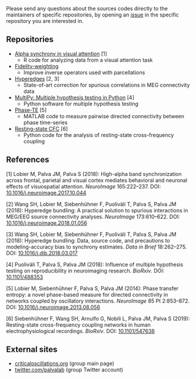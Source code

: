 Please send any questions about the sources codes directly to the maintainers of specific repositories, by opening an <a href="https://help.github.com/en/articles/about-issues">issue</a> in the specific repository you are interested in.

## Repositories

<ul>
  <li> 
    <a href="https://github.com/mlobier/2017_alpha_synch_visual_attention">Alpha synchrony in visual attention</a> [1]
    <ul>
      <li>R code for analyzing data from a visual attention task</li>
    </ul>
  </li>
  <li> 
    <a href="https://github.com/sanrou/fidelityWeighting">Fidelity-weighting</a>
    <ul>
      <li>Improve inverse operators used with parcellations</li>
    </ul>
  </li>
  <li> 
    <a href="https://github.com/palvalab/hyperedges">Hyperedges</a> [2, 3] 
    <ul>
      <li>State-of-art correction for spurious correlations in MEG connectivity data</li>
    </ul>    
  </li>
  <li> 
    <a href="https://github.com/puolival/multipy">MultiPy: Multiple hypothesis testing in Python</a> [4] 
    <ul>
      <li>Python software for multiple hypothesis testing</li>
    </ul>    
  </li>
  <li> 
    <a href="https://github.com/nitinwilliams/eeg_meg_analysis/tree/master/phaseTE">Phase-TE</a> [5] 
    <ul>
      <li>MATLAB code to measure pairwise directed connectivity between phase time-series</li>
    </ul>
  </li>
  <li> 
    <a href="https://github.com/palvalab/Resting_State_CFC">Resting-state CFC</a> [6] 
    <ul>
      <li>Python code for the analysis of resting-state cross-frequency coupling</li>
    </ul>    
  </li>
</ul>

## References

[1] Lobier M, Palva JM, Palva S (2018): High-alpha band synchronization across frontal, parietal and visual cortex mediates behavioral and neuronal effects of visuospatial attention. _NeuroImage_ 165:222–237. DOI: <a href="https://doi.org/10.1016/j.neuroimage.2017.10.044">10.1016/j.neuroimage.2017.10.044</a>

[2] Wang SH, Lobier M, Siebenhühner F, Puoliväli T, Palva S, Palva JM (2018): Hyperedge bundling: A practical solution to spurious interactions in MEG/EEG source connectivity analyses. _NeuroImage_ 173:610–622. DOI: <a href="https://doi.org/0.1016/j.neuroimage.2018.01.056">10.1016/j.neuroimage.2018.01.056</a>

[3] Wang SH, Lobier M, Siebenhühner F, Puoliväli T, Palva S, Palva JM (2018): Hyperedge bundling: Data, source code, and precautions to modeling-accuracy bias to synchrony estimates. _Data in Brief_ 18:262–275. DOI: <a href="https://doi.org/10.1016/j.dib.2018.03.017">10.1016/j.dib.2018.03.017</a>

[4] Puoliväli T, Palva S, Palva JM (2018): Influence of multiple hypothesis testing on reproducibility in neuroimaging research. _BioRxiv_. DOI: <a href="https://doi.org/10.1101/488353">10.1101/488353</a>

[5] Lobier M, Siebenhühner F, Palva S, Palva JM (2014): Phase transfer entropy: a novel phase-based measure for directed connectivity in networks coupled by oscillatory interactions. _NeuroImage_ 85 Pt 2:853–872. DOI: <a href="https://doi.org/10.1016/j.neuroimage.2013.08.056">10.1016/j.neuroimage.2013.08.056</a>

[6] Siebenhühner F, Wang SH, Arnulfo G, Nobili L, Palva JM, Palva S (2019): Resting-state cross-frequency coupling networks in human electrophysiological recordings. _BioRxiv_. DOI: <a href="https://doi.org/10.1101/547638">10.1101/547638</a>

## External sites

<ul>
  <li> <a href="http://criticaloscillations.org">criticaloscillations.org</a> (group main page) </li>
  <li> <a href="https://twitter.com/palvalab?lang=en">twitter.com/palvalab</a> (group Twitter account) </li>
</ul>
